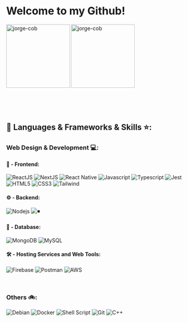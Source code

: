 # Welcome to my Github!

<p><img align="center" style="height:170px" src="https://github-readme-stats.zohan.tech/api?username=jorge-cob&show_icons=true&locale=en&theme=gruvbox&include_all_commits=true&hide=contribs&hide_rank=true" alt="jorge-cob" /><img align="left" style="height:170px" src="https://github-readme-stats.vercel.app/api/top-langs/?username=anuraghazra&hide_progress=true&theme=gruvbox" alt="jorge-cob" /></p>
<p>&nbsp;</p>

<p>&nbsp;</p>

## 🔨 Languages & Frameworks & Skills ⭐️:



### Web Design & Development 💻:
####  	:sunrise_over_mountains: - Frontend:
![ReactJS](https://img.shields.io/badge/-ReactJS-%2361DAFB?style=for-the-badge&logo=react&logoColor=white)
![NextJS](https://img.shields.io/badge/next.js-000000?style=for-the-badge&logo=nextdotjs&logoColor=white)
![React Native](https://img.shields.io/badge/-React_NATIVE-%2361DAFB?style=for-the-badge&logo=react&logoColor=white)
![Javascript](https://img.shields.io/badge/JavaScript-F7DF1E.svg?style=for-the-badge&logo=javascript&logoColor=white)
![Typescript](https://shields.io/badge/TypeScript-3178C6?style=for-the-badge&logo=TypeScript&logoColor=white)
![Jest](https://img.shields.io/badge/Jest-323330?style=for-the-badge&logo=Jest&logoColor=white)
![HTML5](https://img.shields.io/badge/-HTML5-E34F26?style=for-the-badge&logo=html5&logoColor=white)
![CSS3](https://img.shields.io/badge/-CSS3-1572B6?style=for-the-badge&logo=css3)
![Tailwind](https://img.shields.io/badge/TailwindCSS-06B6D4?style=for-the-badge&logo=tailwindcss&logoColor=white)


#### :gear: - Backend:
![Nodejs](https://img.shields.io/badge/Node.js-43853D.svg?style=for-the-badge&logo=node.js&logoColor=white)
![◾️](https://img.shields.io/badge/Express.js-404D59?style=for-the-badge&logo=express&logoColor=white)

#### :floppy_disk: - Database:
![MongoDB](https://img.shields.io/badge/MongoDB-4EA94B?style=for-the-badge&logo=mongodb&logoColor=white)
![MySQL](https://img.shields.io/badge/MySQL-005C84?style=for-the-badge&logo=mysql&logoColor=white)

#### :hammer_and_wrench: 	 - Hosting Services and Web Tools:
![Firebase](https://img.shields.io/badge/Firebase-039BE5?style=for-the-badge&logo=Firebase&logoColor=white)
![Postman](https://img.shields.io/badge/Postman-FF6C37?style=for-the-badge&logo=postman&logoColor=white)
![AWS](https://img.shields.io/badge/AWS-333333?style=for-the-badge&logo=amazon&logoColor=yellow)

<p>&nbsp;</p>

### Others :bike:: 
![Debian](https://img.shields.io/badge/Debian-a8132f?style=for-the-badge&logo=debian&logoColor=fff)
![Docker](https://custom-icon-badges.herokuapp.com/badge/Docker-0db7ed.svg?style=for-the-badge&logo=docker&logoColor=white)
![Shell Script](https://img.shields.io/badge/Shell_Script-121011?style=for-the-badge&logo=gnu-bash&logoColor=white)
![Git](https://img.shields.io/badge/GIT-E44C30?style=for-the-badge&logo=git&logoColor=white)
![C++](https://custom-icon-badges.herokuapp.com/badge/C++-9C033A.svg?style=for-the-badge&logo=cpp2&logoColor=white)
